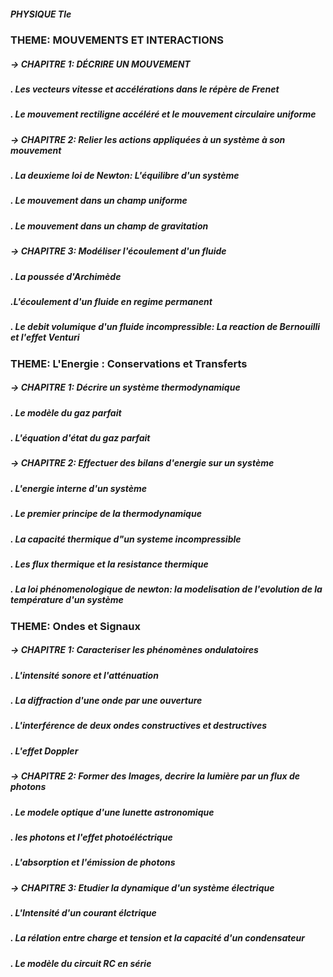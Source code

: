 #### ###############################
##### PHYSIQUE Tle
#### ###############################

### THEME: MOUVEMENTS ET INTERACTIONS

##### -> CHAPITRE 1: DÉCRIRE UN MOUVEMENT

##### . Les vecteurs vitesse et accélérations dans le répère de Frenet 
##### . Le mouvement rectiligne accéléré et le mouvement circulaire uniforme 

##### -> CHAPITRE 2: Relier les actions appliquées à un système à son mouvement 

##### . La deuxieme loi de Newton: L'équilibre d'un système
##### . Le mouvement dans un champ uniforme
##### . Le mouvement dans un champ de gravitation

##### -> CHAPITRE 3: Modéliser l'écoulement d'un fluide 

##### . La poussée d'Archimède

##### .L'écoulement d'un fluide en regime permanent

##### . Le debit volumique d'un fluide incompressible: La reaction de Bernouilli et l'effet Venturi

### THEME: L'Energie : Conservations et Transferts

##### -> CHAPITRE 1:  Décrire un système thermodynamique

##### . Le modèle du gaz parfait

##### . L'équation d'état du gaz parfait 

##### -> CHAPITRE 2:  Effectuer des bilans d'energie sur un système

##### . L'energie interne d'un système
##### . Le premier principe de la thermodynamique 
##### . La capacité thermique d"un systeme incompressible 
##### . Les flux thermique et la resistance thermique 
##### . La loi phénomenologique de newton: la modelisation de l'evolution de la température d'un système 


### THEME: Ondes et Signaux 

##### -> CHAPITRE 1: Caracteriser les phénomènes ondulatoires

##### . L'intensité sonore et l'atténuation
##### . La diffraction d'une onde par une ouverture 
##### . L'interférence de deux ondes constructives et destructives 
##### . L'effet Doppler

##### -> CHAPITRE 2: Former des Images, decrire la lumière par un flux de photons 

##### . Le modele optique d'une lunette astronomique 
##### . les photons et l'effet photoéléctrique 
##### .  L'absorption et l'émission de photons 

##### -> CHAPITRE 3: Etudier la dynamique d'un système électrique 

##### . L'Intensité d'un courant élctrique 
##### . La rélation entre charge et tension et la capacité d'un condensateur 
##### . Le modèle du circuit RC en série

